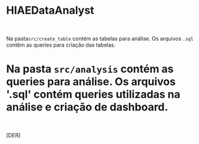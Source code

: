 # HIAEDataAnalyst
<br>

Na pasta`src/create_table` contém as tabelas para análise. Os arquivos `.sql` contêm as queries para criação das tabelas.
<br>

Na pasta `src/analysis` contém as queries para análise. Os arquivos '.sql' contém queries utilizadas na análise e criação de dashboard. 
=======
<br>

[DER]
